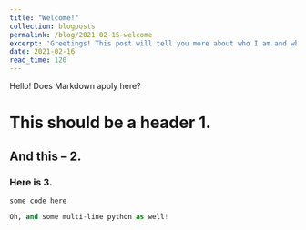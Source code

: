```yaml
---
title: "Welcome!"
collection: blogposts
permalink: /blog/2021-02-15-welcome
excerpt: 'Greetings! This post will tell you more about who I am and what you can expect from this blog.'
date: 2021-02-16
read_time: 120
---
```


Hello! Does Markdown apply here?

# This should be a header 1.
## And this – 2.
### Here is 3.

`some code here`

```python
Oh, and some multi-line python as well!
```
